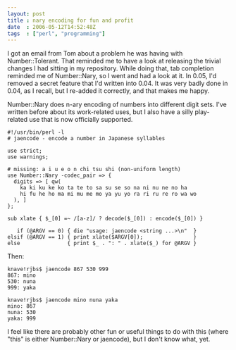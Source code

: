```yaml
---
layout: post
title : nary encoding for fun and profit
date  : 2006-05-12T14:52:48Z
tags  : ["perl", "programming"]
---
```

I got an email from Tom about a problem he was having with Number::Tolerant.
That reminded me to have a look at releasing the trivial changes I had sitting
in my repository.  While doing that, tab completion reminded me of
Number::Nary, so I went and had a look at it.  In 0.05, I'd removed a secret
feature that I'd written into 0.04.  It was very badly done in 0.04, as I
recall, but I re-added it correctly, and that makes me happy.

Number::Nary does n-ary encoding of numbers into different digit sets.  I've
written before about its work-related uses, but I also have a silly
play-related use that is now officially supported.

    #!/usr/bin/perl -l
    # jaencode - encode a number in Japanese syllables

    use strict;
    use warnings;

    # missing: a i u e o n chi tsu shi (non-uniform length)
    use Number::Nary -codec_pair => {
      digits => [ qw(
        ka ki ku ke ko ta te to sa su se so na ni nu ne no ha
        hi fu he ho ma mi mu me mo ya yu yo ra ri ru re ro wa wo 
      ), ]
    };

    sub xlate { $_[0] =~ /[a-z]/ ? decode($_[0]) : encode($_[0]) }

       if (@ARGV == 0) { die "usage: jaencode <string ...>\n"  }
    elsif (@ARGV == 1) { print xlate($ARGV[0]);                }
    else               { print $_ . ": " . xlate($_) for @ARGV }

Then:

    knave!rjbs$ jaencode 867 530 999
    867: mino
    530: nuna
    999: yaka

    knave!rjbs$ jaencode mino nuna yaka
    mino: 867
    nuna: 530
    yaka: 999

I feel like there are probably other fun or useful things to do with this
(where "this" is either Number::Nary or jaencode), but I don't know what, yet.


